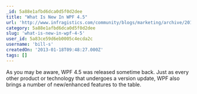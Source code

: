 ```yaml
---
_id: 5a88e1afbd6dca0d5f0d2dee
title: "What Is New In WPF 4.5"
url: 'http://www.infragistics.com/community/blogs/marketing/archive/2013/01/16/what-is-new-in-wpf-4-5.aspx'
category: 5a88e1afbd6dca0d5f0d2dee
slug: 'what-is-new-in-wpf-4-5'
user_id: 5a83ce59d6eb0005c4ecda2c
username: 'bill-s'
createdOn: '2013-01-18T09:48:27.000Z'
tags: []
---
```


As you may be aware, WPF 4.5 was released sometime back. Just as every other product or technology that undergoes a version update, WPF also brings a number of new/enhanced features to the table.

